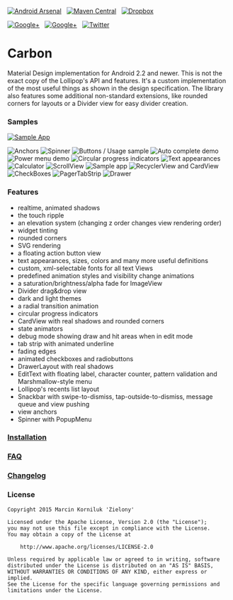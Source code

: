 [![Android Arsenal](https://img.shields.io/badge/Android%20Arsenal-Carbon-brightgreen.svg?style=flat)](https://android-arsenal.com/details/1/1491)&nbsp;&nbsp;
[![Maven Central](https://img.shields.io/badge/Maven%20Central-0.11-brightgreen.svg)](https://oss.sonatype.org/content/groups/public/tk/zielony/carbon/0.11/)&nbsp;&nbsp;
[![Dropbox](https://img.shields.io/badge/Dropbox-Sample%20app-brightgreen.svg)](https://www.dropbox.com/s/qp4gu6m5so1o0df/samples.apk?raw=1)

[![Google+](https://img.shields.io/badge/Google+-Zielony-red.svg)](https://plus.google.com/u/2/109054799904873578131)&nbsp;&nbsp;
[![Google+](https://img.shields.io/badge/Google+-Carbon-red.svg)](https://plus.google.com/u/1/communities/111973718340428039040)&nbsp;&nbsp;
[![Twitter](https://img.shields.io/badge/Twitter-GreenMakesApps-blue.svg)](https://twitter.com/GreenMakesApps)

Carbon
================
Material Design implementation for Android 2.2 and newer. This is not the exact copy of the Lollipop's API and features. It's a custom implementation of the most useful things as shown in the design specification. The library also features some additional non-standard extensions, like rounded corners for layouts or a Divider view for easy divider creation.

### Samples
[![Sample App](http://img.youtube.com/vi/YcTQ8a8sTpU/0.jpg)](https://www.youtube.com/watch?v=YcTQ8a8sTpU)

![Anchors](https://github.com/ZieIony/Carbon/blob/master/images/anchors.png)
![Spinner](https://github.com/ZieIony/Carbon/blob/master/images/spinner.png)
![Buttons / Usage sample](https://github.com/ZieIony/Carbon/blob/master/images/buttonsusage.png)
![Auto complete demo](https://github.com/ZieIony/Carbon/blob/master/images/autocomplete.png)
![Power menu demo](https://github.com/ZieIony/Carbon/blob/master/images/powermenu.png)
![Circular progress indicators](https://github.com/ZieIony/Carbon/blob/master/images/progress.png)
![Text appearances](https://github.com/ZieIony/Carbon/blob/master/images/textappearances.png)
![Calculator](https://github.com/ZieIony/Carbon/blob/master/images/calculator.png)
![ScrollView](https://github.com/ZieIony/Carbon/blob/master/images/scrollview.png)
![Sample app](https://github.com/ZieIony/Carbon/blob/master/images/sampleapp.png)
![RecyclerView and CardView](https://github.com/ZieIony/Carbon/blob/master/images/recyclercards.png)
![CheckBoxes](https://github.com/ZieIony/Carbon/blob/master/images/checkboxes.png)
![PagerTabStrip](https://github.com/ZieIony/Carbon/blob/master/images/pagertabstrip.png)
![Drawer](https://github.com/ZieIony/Carbon/blob/master/images/drawer.png)

### Features
 - realtime, animated shadows
 - the touch ripple
 - an elevation system (changing z order changes view rendering order)
 - widget tinting
 - rounded corners
 - SVG rendering
 - a floating action button view
 - text appearances, sizes, colors and many more useful definitions
 - custom, xml-selectable fonts for all text Views
 - predefined animation styles and visibility change animations
 - a saturation/brightness/alpha fade for ImageView
 - Divider drag&drop view
 - dark and light themes
 - a radial transition animation
 - circular progress indicators
 - CardView with real shadows and rounded corners
 - state animators
 - debug mode showing draw and hit areas when in edit mode
 - tab strip with animated underline
 - fading edges
 - animated checkboxes and radiobuttons
 - DrawerLayout with real shadows
 - EditText with floating label, character counter, pattern validation and Marshmallow-style menu
 - Lollipop's recents list layout
 - Snackbar with swipe-to-dismiss, tap-outside-to-dismiss, message queue and view pushing
 - view anchors
 - Spinner with PopupMenu

### [Installation](https://github.com/ZieIony/Carbon/wiki/Installation)

### [FAQ](https://github.com/ZieIony/Carbon/wiki/FAQ)

### [Changelog](https://github.com/ZieIony/Carbon/wiki/Changelog)

### License
```
Copyright 2015 Marcin Korniluk 'Zielony'

Licensed under the Apache License, Version 2.0 (the "License");
you may not use this file except in compliance with the License.
You may obtain a copy of the License at

    http://www.apache.org/licenses/LICENSE-2.0

Unless required by applicable law or agreed to in writing, software
distributed under the License is distributed on an "AS IS" BASIS,
WITHOUT WARRANTIES OR CONDITIONS OF ANY KIND, either express or implied.
See the License for the specific language governing permissions and
limitations under the License.
```
